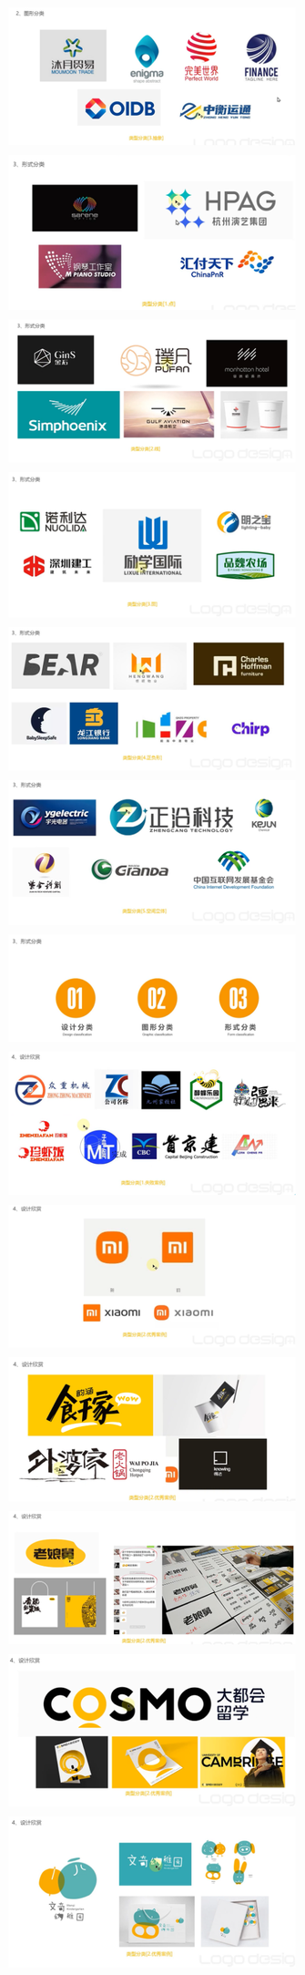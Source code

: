 

![](../../../assets/2023-12-25-17-15-14-image.png)

![](../../../assets/2023-12-25-17-17-02-image.png)

![](../../../assets/2023-12-25-22-06-02-image.png)

![](../../../assets/2023-12-25-22-07-39-image.png)

![](../../../assets/2023-12-25-22-08-33-image.png)

![](../../../assets/2023-12-25-22-10-01-image.png)

![](../../../assets/2023-12-25-22-11-19-image.png)

![](../../../assets/2023-12-25-22-11-36-image.png)

![](../../../assets/2023-12-25-22-17-04-image.png)

![](../../../assets/2023-12-25-22-25-19-image.png)

![](../../../assets/2023-12-25-22-26-43-image.png)

![](../../../assets/2023-12-25-22-27-39-image.png)

![](../../../assets/2023-12-25-22-29-40-image.png)


